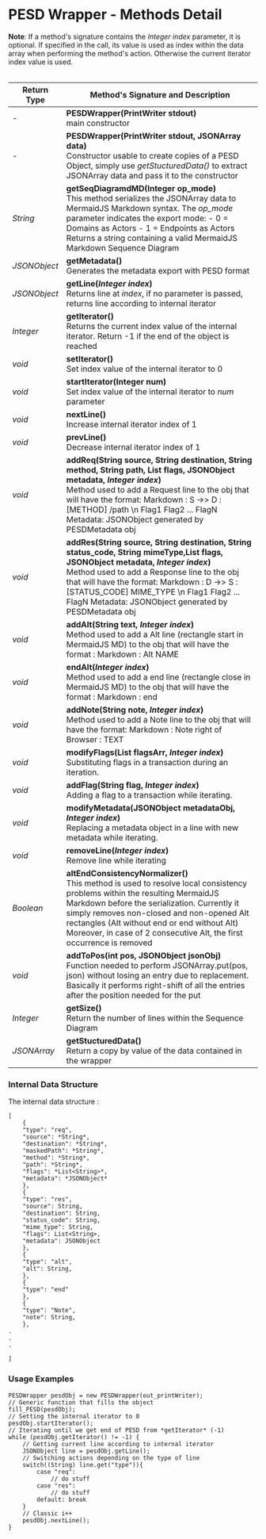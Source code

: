 
# PESD Wrapper - Methods Detail
**Note**: If a method's signature contains the *Integer index* parameter, it is optional. If specified in the call, its value is used as index within the data array when performing the method's action. Otherwise the current iterator index value is used.<br><br>

| Return Type  | Method's Signature and Description                                                                                                                                                                                                                                                                                                                                                                                                                                                                           |
|--------------|--------------------------------------------------------------------------------------------------------------------------------------------------------------------------------------------------------------------------------------------------------------------------------------------------------------------------------------------------------------------------------------------------------------------------------------------------------------------------------------------------|
| -            | **PESDWrapper(PrintWriter stdout)**<br>  main constructor                                                                                                                                                                                                                                                                                                                                                                                                                                        |
| -            | **PESDWrapper(PrintWriter stdout, JSONArray data)**<br>  Constructor usable to create copies of a PESD Object, simply use *getStucturedData()* to   extract JSONArray data and pass it to the constructor                                                                                                                                                                                                                                                                                        |
| *String*     | **getSeqDiagramdMD(Integer op_mode)**<br>  This method serializes the JSONArray data to MermaidJS Markdown syntax.  The *op_mode* parameter indicates the export mode:  - 0 = Domains as Actors  - 1 = Endpoints as Actors  Returns a string containing a valid MermaidJS Markdown Sequence Diagram                                                                                                                                                                                              |
| *JSONObject* | **getMetadata()**<br>  Generates the metadata export with PESD format                                                                                                                                                                                                                                                                                                                                                                                                                            |
| *JSONObject* | **getLine(*Integer index*)**<br> Returns line at *index*, if no parameter is passed, returns line according to internal iterator                                                                                                                                                                                                                                                                                                                                                                 |
| *Integer*    | **getIterator()**<br> Returns  the current index value of the internal iterator. Return -1 if the end of the object is reached                                                                                                                                                                                                                                                                                                                                                                                                                 |
| *void*       | **setIterator()**<br> Set index value of the internal iterator to 0                                                                                                                                                                                                                                                                                                                                                                                                                              |
| *void*       | **startIterator(Integer num)**<br> Set index value of the internal iterator to *num* parameter                                                                                                                                                                                                                                                                                                                                                                                                   |
| *void*       | **nextLine()**<br> Increase internal iterator index of 1                                                                                                                                                                                                                                                                                                                                                                                                                                         |
| *void*       | **prevLine()**<br> Decrease internal iterator index of 1                                                                                                                                                                                                                                                                                                                                                                                                                                         |
| *void*       | **addReq(String source, String destination, String method, String path, List flags, JSONObject metadata, *Integer index*)**<br>  Method used to add a Request line to the obj that will have the format:  Markdown :  S ->> D : [METHOD] /path \n Flag1 Flag2 ... FlagN   Metadata: JSONObject generated by PESDMetadata obj                    |
| *void*       | **addRes(String source, String destination, String status_code, String mimeType,List flags, JSONObject metadata, *Integer index*)**<br>  Method used to add a Response line to the obj that will have the format:  Markdown :  D ->> S : [STATUS_CODE] MIME_TYPE \n Flag1 Flag2 ... FlagN   Metadata: JSONObject generated by PESDMetadata obj  |
| *void*       | **addAlt(String text, *Integer index*)**<br>  Method used to add a Alt line (rectangle start in MermaidJS MD) to the obj that will have the format :   Markdown :  Alt NAME                                                                                                                                                                     |
| *void*       | **endAlt(*Integer index*)**<br>  Method used to add a end line (rectangle close in MermaidJS MD) to the obj that will have the format :   Markdown :  end                                                                                                                                                                                       |
| *void*       | **addNote(String note, *Integer index*)**<br>  Method used to add a Note line to the obj that will have the format:   Markdown :  Note right of Browser : TEXT                                                                                                                                                                                  |
| *void*       | **modifyFlags(List flagsArr, *Integer index*)**<br>  Substituting flags in a transaction during an iteration.                                                                                                                                                                                                                                   |
| *void*       | **addFlag(String flag, *Integer index*)**<br>  Adding a flag to a transaction while iterating.                                                                                                                                                                                                                                                  |
| *void*       | **modifyMetadata(JSONObject metadataObj, *Integer index*)**<br>  Replacing a metadata object in a line with new metadata while iterating.                                                                                                                                                                                                       |
| *void*       | **removeLine(*Integer index*)**<br>  Remove line while iterating                                                                                                                                                                                                                                                                                |
| *Boolean*    | **altEndConsistencyNormalizer()**<br>  This method is used to resolve local consistency problems within the resulting MermaidJS Markdown before the serialization.  Currently it simply removes non-closed  and non-opened Alt rectangles  (Alt without end or end without Alt)   Moreover, in case of 2 consecutive Alt, the first occurrence is removed                                                                                                                                        |
| *void*       | **addToPos(int pos, JSONObject jsonObj)**<br>  Function needed to perform JSONArray.put(pos, json) without losing an entry due to replacement.  Basically it performs right-shift of all the entries after the position needed for the put                                                                                                                                                                                                                                                       |
| *Integer*    | **getSize()** <br> Return the number of lines within the Sequence Diagram                                                                                                                                                                                                                                                                                                                                                                                                                        |
| *JSONArray*  | **getStucturedData()**<br> Return a copy by value of the data contained in the wrapper                                                                                                                                                                                                                                                                                                                                                                                                           |




### Internal Data Structure
The internal data structure :
```
[
	{
	"type": "req",
	"source": *String*,
	"destination": *String*,
	"maskedPath": *String*,
	"method": *String*,
	"path": *String*,
	"flags": *List<String>*,
	"metadata": *JSONObject*
	},
	{
	"type": "res",
	"source": String,
	"destination": String,
	"status_code": String,
	"mime_type": String,
	"flags": List<String>,
	"metadata": JSONObject
	},
	{
	"type": "alt",
	"alt": String,
	},
	{
	"type": "end"
	},
	{
	"type": "Note",
	"note": String,
	},
.
.
.

]
```

### Usage Examples
```
PESDWrapper pesdObj = new PESDWrapper(out_printWriter);
// Generic function that fills the object
fill_PESD(pesdObj);
// Setting the internal iterator to 0
pesdObj.startIterator();
// Iterating until we get end of PESD from *getIterator* (-1)
while (pesdObj.getIterator() != -1) {
	// Getting current line according to internal iterator
	JSONObject line = pesdObj.getLine();
	// Switching actions depending on the type of line
	switch((String) line.get("type")){
		case "req": 
			// do stuff
		case "res":
			// do stuff
		default: break
	}
	// Classic i++
	pesdObj.nextLine();
}
```